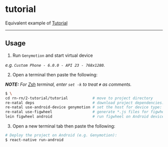 tutorial
========

Equivalent example of [Tutorial]

-------------------------------------------------------------------------------

Usage
-----

1. Run `Genymotion` and start virtual device

  _e.g. `Custom Phone - 6.0.0 - API 23 - 768x1280`._

2. Open a terminal then paste the following:

  _**NOTE:** For [Zsh] terminal, enter `set -k` to treat `#` as comments._

  ``` bash
  $ \
  cd rn-rn/2-tutorial/tutorial           # move to project directory
  re-natal deps                          # download project dependencies:
  re-natal use-android-device genymotion # set the host for device type:
  re-natal use-figwheel                  # generate *.js files for figwheel:
  lein figwheel android                  # run figwheel on Android device (e.g. Genymotion):
  ```

3. Open a new terminal tab then paste the following:

  ``` bash
  # Deploy the project on Android (e.g. Genymotion):
  $ react-native run-android
  ```

[Tutorial]: https://facebook.github.io/react-native/docs/tutorial.html
[Zsh]: http://www.zsh.org

